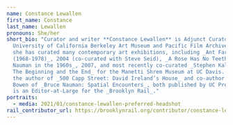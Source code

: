 ```yaml
---
name: Constance Lewallen
first_name: Constance
last_name: Lewallen
pronouns: She/her
short_bio: "Curator and writer **Constance Lewallen** is Adjunct Curator at the
  University of California Berkeley Art Museum and Pacific Film Archive, where
  she has curated many contemporary art exhibitions, including _Ant Farm
  (1968-1978)_, 2004 (co-curated with Steve Seid), _A Rose Has No Teeth: Bruce
  Nauman in the 1960s_, 2007, and most recently co-curated _Stephen Kaltenbach:
  The Beginning and the End_ for the Manetti Shrem Museum at UC Davis. She is
  the author of _500 Capp Street: David Ireland’s House_ and co-author with Dore
  Bowen of _Bruce Nauman: Spatial Encounters_, both published by UC Press. She
  is an Editor-at-Large for the _Brooklyn Rail_."
portraits:
  - media: 2021/01/constance-lewallen-preferred-headshot
rail_contributor_url: https://brooklynrail.org/contributor/constance-lewallen
---
```

